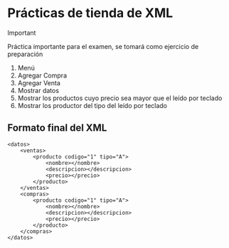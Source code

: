 # Prácticas de tienda de XML
>[!IMPORTANT]
> Práctica importante para el examen, se tomará como ejercicio de preparación
1. Menú
2. Agregar Compra
3. Agregar Venta
4. Mostrar datos
5. Mostrar los productos cuyo precio sea mayor que el leído por teclado
6. Mostrar los productor del tipo del leído por teclado

## Formato final del XML
```
<datos>
    <ventas>
        <producto codigo="1" tipo="A">
            <nombre></nombre>
            <descripcion></descripcion>
            <precio></precio>
        </producto>
    </ventas>
    <compras>
        <producto codigo="1" tipo="A">
            <nombre></nombre>
            <descripcion></descripcion>
            <precio></precio>
        </producto>
    </compras>
</datos>
```
